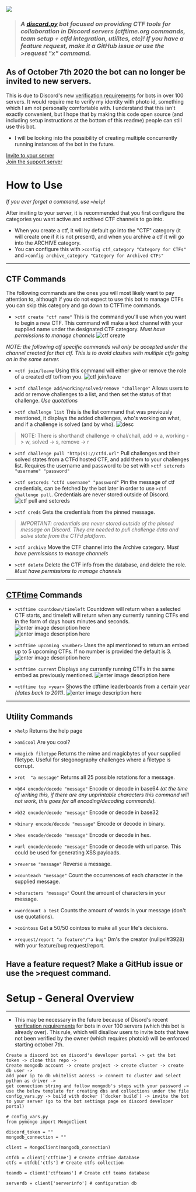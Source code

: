 <img src="https://i.imgur.com/mZ2bVY4.png"/>

>### *A [discord.py](http://discordpy.readthedocs.io/en/latest/) bot focused on providing CTF tools for collaboration in Discord servers (ctftime.org commands, team setup + ctfd integration, utilites, etc)!  If you have a feature request, make it a GitHub issue or use the >request "x" command.*

## As of October 7th 2020 the bot can no longer be invited to new servers.
This is due to Discord's new [verification requirements](https://support.discordapp.com/hc/en-us/articles/360040720412-Bot-Verification-and-Data-Whitelisting) for bots in over 100 servers.  It would require me to verify my identity with photo id, something which I am not personally comfortable with.
I understand that this isn't exactly convenient, but I hope that by making this code open source (and including setup instructions at the bottom of this readme) people can still use this bot.
- I will be looking into the possibility of creating multiple concurrently running instances of the bot in the future.

[Invite to your server](https://discordapp.com/oauth2/authorize?client_id=455502163452362753&permissions=268528720&scope=bot)
\
[Join the support server](https://discord.gg/yf8E2s8)

#  How to Use
*If you ever forget a command, use `>help`!*

After inviting to your server, it is recommended that you first configure the categories you want active and archived CTF channels to go into.
* When you create a ctf, it will by default go into the "CTF" category (it will create one if it is not present), and when you archive a ctf it will go into the ARCHIVE category.
* You can configure this with `>config ctf_category "Category for CTFs"` and `>config archive_category "Category for Archived CTFs"` 
---

## CTF Commands

The following commands are the ones you will most likely want to pay attention to, although if you do not expect to use this bot to manage CTFs you can skip this category and go down to CTFTime commands.

* `>ctf create "ctf name"`  This is the command you'll use when you want to begin a new CTF.  This command will make a text channel with your supplied name under the designated CTF category. *Must have permissions to manage channels*
![ctf create](https://i.imgur.com/6PUPIX3.png)


*NOTE: the following ctf specific commands will only be accepted under the channel created for that ctf.  This is to avoid clashes with multiple ctfs going on in the same server.*

 * `>ctf join/leave` Using this command will either give or remove the role of a created ctf to/from you.
 ![ctf join/leave](https://i.imgur.com/R1ktkMv.png)
 
 * `>ctf challenge add/working/solved/remove "challenge"` Allows users to add or remove challenges to a list, and then set the status of that challenge. *Use quotations*

  * `>ctf challenge list` This is the list command that was previously mentioned, it displays the added challenges, who's working on what, and if a challenge is solved (and by who).
 ![desc](https://i.imgur.com/l9jsuLz.png)

  > NOTE: There is shorthand!  challenge -> chal/chall, add -> a, working -> w, solved -> s, remove -> r
 
* `>ctf challenge pull "http(s)://ctfd.url"` Pull challenges and their solved states from a CTFd hosted CTF, and add them to your challenges list.  Requires the username and password to be set with `>ctf setcreds "username" "password"`

* `>ctf setcreds "ctfd username" "password"` Pin the message of ctf credentials, can be fetched by the bot later in order to use `>ctf challenge pull`.  Credentials are never stored outside of Discord.
![ctf pull and setcreds](https://i.imgur.com/Z3e0pE3.png)

* `>ctf creds` Gets the credentials from the pinned message.

> *IMPORTANT: credentials are never stored outside of the pinned message on Discord. They are needed to pull challenge data and solve state from the CTFd platform.*


* `>ctf archive` Move the CTF channel into the Archive category.  *Must have permissions to manage channels*

* `>ctf delete` Delete the CTF info from the database, and delete the role. *Must have permissions to manage channels*

---

## [CTFtime](https://ctftime.org) Commands

 * `>ctftime countdown/timeleft` Countdown will return when a selected CTF starts, and timeleft will return when any currently running CTFs end in the form of days hours minutes and seconds.
 ![enter image description here](https://i.imgur.com/LFSTr33.png)  
 ![enter image description here](https://i.imgur.com/AkBfp6E.png)

* `>ctftime upcoming <number>` Uses the api mentioned to return an embed up to 5 upcoming CTFs.  If no number is provided the default is 3.
![enter image description here](https://i.imgur.com/UpouneO.png)

* `>ctftime current` Displays any currently running CTFs in the same embed as previously mentioned.
![enter image description here](https://i.imgur.com/RCh3xg6.png)

* `>ctftime top <year>`  Shows the ctftime leaderboards from a certain year *(dates back to 2011)*.
![enter image description here](https://i.imgur.com/jdPWmCV.png)

---
## Utility Commands
* `>help` Returns the help page

* `>amicool` Are you cool?

* `>magicb filetype` Returns the mime and magicbytes of your supplied filetype. Useful for stegonography challenges where a filetype is corrupt.

* `>rot  "a message"` Returns all 25 possible rotations for a message.

* `>b64 encode/decode "message"`  Encode or decode in base64 *(at the time of writing this, if there are any unprintable characters this command will not work, this goes for all encoding/decoding commands).*

* `>b32 encode/decode "message"` Encode or decode in base32

* `>binary encode/decode "message"` Encode or decode in binary.

* `>hex encode/decode "message"` Encode or decode in hex.

* `>url encode/decode "message"` Encode or decode with url parse.  This could be used for generating XSS payloads.

* `>reverse "message"` Reverse a message.

* `>counteach "message"` Count the occurrences of each character in the supplied message.

* `>characters "message"` Count the amount of characters in your message.

* `>wordcount a test` Counts the amount of words in  your message (don't use quotations).

* `>cointoss` Get a 50/50 cointoss to make all your life's decisions.

* `>request/report "a feature"/"a bug"` Dm's the creator (nullpxl#3928) with your feature/bug  request/report.

## Have a feature request?  Make a GitHub issue or use the >request command.

# Setup - General Overview
---
* This may be necessary in the future because of Disord's recent [verification requirements](https://support.discordapp.com/hc/en-us/articles/360040720412-Bot-Verification-and-Data-Whitelisting) for bots in over 100 servers (which this bot is already over).  This rule, which will disallow users to invite bots that have not been verified by the owner (which requires photoid) will be enforced starting october 7th. 
```
Create a discord bot on discord's developer portal -> get the bot token -> clone this repo ->
Create mongodb account -> create project -> create cluster -> create db user -> 
add your ip to db whitelist access -> connect to cluster and select python as driver ->
get connection string and follow mongodb's steps with your password ->  use the below template for creating dbs and collections under the file config_vars.py -> build with docker (`docker build`) -> invite the bot to your server (go to the bot settings page on discord developer portal)
```
```
# config_vars.py
from pymongo import MongoClient

discord_token = ""
mongodb_connection = ""

client = MongoClient(mongodb_connection)

ctfdb = client['ctftime'] # Create ctftime database
ctfs = ctfdb['ctfs'] # Create ctfs collection

teamdb = client['ctfteams'] # Create ctf teams database

serverdb = client['serverinfo'] # configuration db
```
```